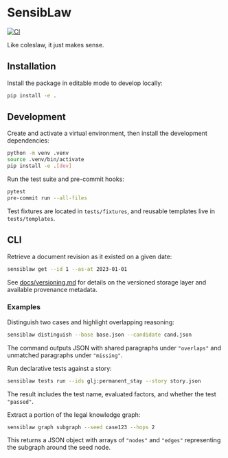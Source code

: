 # SensibLaw

[![CI](https://github.com/SensibLaw/SensibLaw/actions/workflows/ci.yml/badge.svg)](https://github.com/SensibLaw/SensibLaw/actions/workflows/ci.yml)

Like coleslaw, it just makes sense.

## Installation

Install the package in editable mode to develop locally:

```bash
pip install -e .
```

## Development

Create and activate a virtual environment, then install the development
dependencies:

```bash
python -m venv .venv
source .venv/bin/activate
pip install -e .[dev]
```

Run the test suite and pre-commit hooks:

```bash
pytest
pre-commit run --all-files
```

Test fixtures are located in `tests/fixtures`, and reusable templates live in
`tests/templates`.

## CLI

Retrieve a document revision as it existed on a given date:

```bash
sensiblaw get --id 1 --as-at 2023-01-01
```

See [docs/versioning.md](docs/versioning.md) for details on the versioned
storage layer and available provenance metadata.

### Examples

Distinguish two cases and highlight overlapping reasoning:

```bash
sensiblaw distinguish --base base.json --candidate cand.json
```

The command outputs JSON with shared paragraphs under `"overlaps"` and
unmatched paragraphs under `"missing"`.

Run declarative tests against a story:

```bash
sensiblaw tests run --ids glj:permanent_stay --story story.json
```

The result includes the test name, evaluated factors, and whether the test
`"passed"`.

Extract a portion of the legal knowledge graph:

```bash
sensiblaw graph subgraph --seed case123 --hops 2
```

This returns a JSON object with arrays of `"nodes"` and `"edges"` representing
the subgraph around the seed node.
